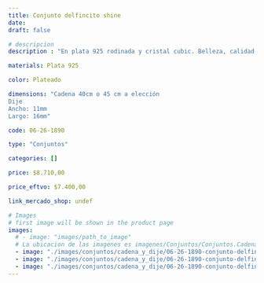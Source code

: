 ```yaml
---
title: Conjunto delfincito shine
date: 
draft: false

# descripcion
description : "En plata 925 rodinada y cristal cubic. Belleza, calidad y delicadeza."

materials: Plata 925

color: Plateado

dimensions: "Cadena 40cm o 45 cm a elección
Dije
Ancho: 11mm 
Largo: 16mm"

code: 06-26-1890

type: "Conjuntos"

categories: []

price: $8.710,00

price_eftvo: $7.400,00

link_mercado_shop: undef

# Images
# first image will be shown in the product page
images:
  # - image: "images/path_to_image"
  # La ubicacion de las imagenes es imagenes/Conjuntos/Conjuntos.Cadena y Dije/06-26-1890-conjunto-delfincito-shine
  - image: "./images/conjuntos/cadena_y_dije/06-26-1890-conjunto-delfincito-shine_a.jpg"
  - image: "./images/conjuntos/cadena_y_dije/06-26-1890-conjunto-delfincito-shine_b.jpg"
  - image: "./images/conjuntos/cadena_y_dije/06-26-1890-conjunto-delfincito-shine_c.jpg"
---
```

